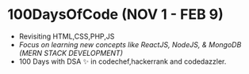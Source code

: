 # 100DaysOfCode (NOV 1 - FEB 9)

- Revisiting HTML,CSS,PHP,JS
- *Focus on learning new concepts like ReactJS, NodeJS, & MongoDB (MERN STACK DEVELOPMENT)*
- 100 Days with DSA ✨ in codechef,hackerrank and codedazzler.
